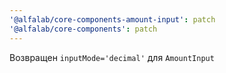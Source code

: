 ```yaml
---
'@alfalab/core-components-amount-input': patch
'@alfalab/core-components': patch
---
```


Возвращен `inputMode='decimal'` для `AmountInput`
